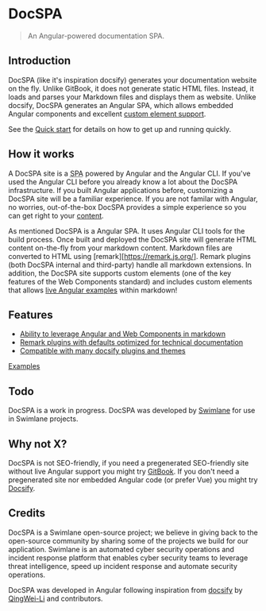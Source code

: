 # DocSPA

> An Angular-powered documentation SPA.

## Introduction

DocSPA (like it's inspiration docsify) generates your documentation website on the fly. Unlike GitBook, it does not generate static HTML files. Instead, it loads and parses your Markdown files and displays them as website. Unlike docsify, DocSPA generates an Angular SPA, which allows embedded Angular components and excellent [custom element support](https://custom-elements-everywhere.com/#angular).

See the [Quick start](quickstart) for details on how to get up and running quickly.

## How it works

A DocSPA site is a <abbr title="Single Page Application">SPA</abbr> powered by Angular and the Angular CLI.  If you've used the Angular CLI before you already know a lot about the DocSPA infrastructure.  If you built Angular applications before, customizing a DocSPA site will be a familiar experience.  If you are not familar with Angular, no worries, out-of-the-box DocSPA provides a simple experience so you can get right to your [content](content).

As mentioned DocSPA is a Angular SPA.  It uses Angular CLI tools for the build process.  Once built and deployed the DocSPA site will generate HTML content on-the-fly from your markdown content.  Markdown files are converted to HTML using [remark][https://remark.js.org/].  Remark plugins (both DocSPA internal and third-party) handle all markdown extensions.  In addition, the DocSPA site supports custom elements (one of the key features of the Web Components standard) and includes custom elements that allows [live Angular examples](features#runtime-content) within markdown!

## Features

- [Ability to leverage Angular and Web Components in markdown](features#custom-elements)
- [Remark plugins with defaults optimized for technical documentation](features#markdown-extensions)
- [Compatible with many docsify plugins and themes](features#docsify-plugins)

[Examples](features)

## Todo

DocSPA is a work in progress.  DocSPA was developed by [Swimlane](http://swimlane.com/) for use in Swimlane projects.

## Why not X?

DocSPA is not SEO-friendly, if you need a pregenerated SEO-friendly site without live Angular support you might try [GitBook](https://www.gitbook.com/).  If you don't need a pregenerated site nor embedded Angular code (or prefer Vue) you might try [Docsify](https://docsify.js.org/#/).

## Credits

DocSPA is a Swimlane open-source project; we believe in giving back to the open-source community by sharing some of the projects we build for our application. Swimlane is an automated cyber security operations and incident response platform that enables cyber security teams to leverage threat intelligence, speed up incident response and automate security operations.

DocSPA was developed in Angular following inspiration from [docsify](https://docsify.js.org/) by [QingWei-Li](https://github.com/QingWei-Li) and contributors.
